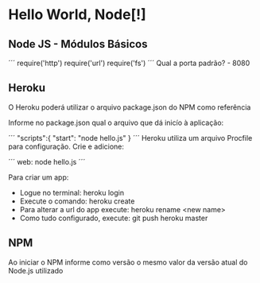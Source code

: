 # Hello World, Node[!]

## Node JS - Módulos Básicos

´´´
require('http')
require('url')
require('fs')
´´´
Qual a porta padrão? - 8080

## Heroku

O Heroku poderá utilizar o arquivo package.json do NPM como referência

Informe no package.json qual o arquivo que dá inicío à aplicação:

´´´
"scripts":{
    "start": "node hello.js"
}
´´´
Heroku utiliza um arquivo Procfile para configuração. Crie e adicione:

´´´
web: node hello.js
´´´

Para criar um app:

- Logue no terminal: heroku login
- Execute o comando: heroku create
- Para alterar a url do app execute: heroku rename \<new name\>
- Como tudo configurado, execute: git push heroku master

## NPM

Ao iniciar o NPM informe como versão o mesmo valor da versão atual do Node.js utilizado
